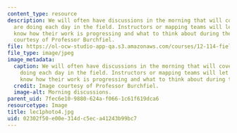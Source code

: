 ```yaml
---
content_type: resource
description: We will often have discussions in the morning that will cover what we
  are doing each day in the field. Instructors or mapping teams will let the others
  know how their work is progressing and what to think about during the day. Image
  courtesy of Professor Burchfiel.
file: https://ol-ocw-studio-app-qa.s3.amazonaws.com/courses/12-114-field-geology-i-fall-2005/02302f50e00e314dc5eca41243b99bc7_lec1photo4.jpg
file_type: image/jpeg
image_metadata:
  caption: We will often have discussions in the morning that will cover what we are
    doing each day in the field. Instructors or mapping teams will let the others
    know how their work is progressing and what to think about during the day.
  credit: Image courtesy of Professor Burchfiel.
  image-alt: Morning discussions.
parent_uid: 7fec6e10-9880-624a-f066-1c61f619dca6
resourcetype: Image
title: lec1photo4.jpg
uid: 02302f50-e00e-314d-c5ec-a41243b99bc7
---
```


